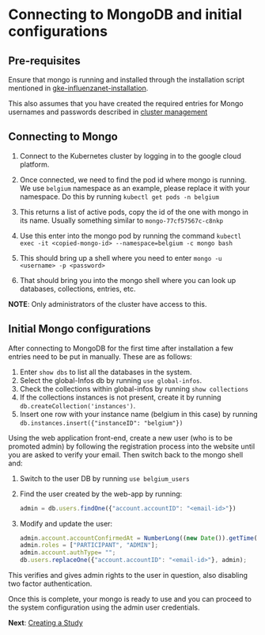 # Connecting to MongoDB and initial configurations

## Pre-requisites

Ensure that mongo is running and installed through the installation script mentioned in [gke-influenzanet-installation](../installation/3-install-influenzanet-gke.md). 

This also assumes that you have created the required entries for Mongo usernames and passwords described in [cluster management](https://github.com/influenzanet/cluster-management)

## Connecting to Mongo

1. Connect to the Kubernetes cluster by logging in to the google cloud platform.

2. Once connected, we need to find the pod id where mongo is running. We use ```belgium``` namespace as an example, please replace it with your namespace. Do this by running ```kubectl get pods -n belgium```

3. This returns a list of active pods, copy the id of the one with mongo in its name. Usually something similar to ```mongo-77cf57567c-c8nkp```

4. Use this enter into the mongo pod by running the command ```kubectl exec -it <copied-mongo-id> --namespace=belgium -c mongo bash```

5. This should bring up a shell where you need to enter ```mongo -u <username> -p <password>```

6. That should bring you into the mongo shell where you can look up databases, collections, entries, etc.

**NOTE**: Only administrators of the cluster have access to this.

## Initial Mongo configurations

After connecting to MongoDB for the first time after installation a few entries need to be put in manually. These are as follows:

1. Enter ```show dbs``` to list all the databases in the system.
2. Select the global-Infos db by running ```use global-infos```.
3. Check the collections within global-infos by running ```show collections```
4. If the collections instances is not present, create it by running ```db.createCollection('instances')```.
5. Insert one row with your instance name (belgium in this case) by running ```db.instances.insert({"instanceID": "belgium"})```

Using the web application front-end, create a new user (who is to be promoted admin) by following the registration process into the website until you are asked to verify your email. Then switch back to the mongo shell and:

1. Switch to the user DB by running ```use belgium_users```
2. Find the user created by the web-app by running:

    ```javascript
    admin = db.users.findOne({"account.accountID": "<email-id>"})
    ```
    
3. Modify and update the user:
   
   ```javascript
   admin.account.accountConfirmedAt = NumberLong((new Date()).getTime());
   admin.roles = ["PARTICIPANT", "ADMIN"];
   admin.account.authType= "";
   db.users.replaceOne({"account.accountID": "<email-id>"}, admin);
   ```

This verifies and gives admin rights to the user in question, also disabling two factor authentication.

Once this is complete, your mongo is ready to use and you can proceed to the system configuration using the admin user credentials.

**Next**: [Creating a Study](../system-configuration/2-create-study-surveys.md)